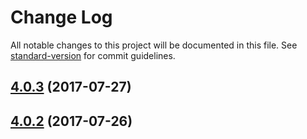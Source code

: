 # Change Log

All notable changes to this project will be documented in this file.
See [standard-version](https://github.com/conventional-changelog/standard-version) for commit guidelines.

<a name="4.0.3"></a>
## [4.0.3](https://github.com/cloudflare/cf-ui/compare/cf-util-http@4.0.1...cf-util-http@4.0.3) (2017-07-27)




<a name="4.0.2"></a>
## [4.0.2](https://github.com/koddsson/cf-ui/compare/cf-util-http@4.0.1...cf-util-http@4.0.2) (2017-07-26)
